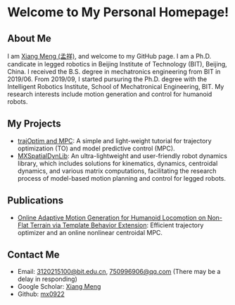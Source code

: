 # Welcome to My Personal Homepage!

## About Me
I am [Xiang Meng (孟祥)](https://scholar.google.com/citations?user=iQAvBl0AAAAJ&hl=zh-TW), and welcome to my GitHub page. I am a Ph.D. candicate in legged robotics in Beijing Institute of Technology (BIT), Beijing, China. 
I received the B.S. degree in mechatronics engineering from BIT in 2019/06. From 2019/09, I started pursuring the Ph.D. degree with the Intelligent Robotics Institute, School of Mechatronical Engineering, BIT. 
My research interests include motion generation and control for humanoid robots.

## My Projects
- [trajOptim and MPC](https://github.com/mx0922/tutorials_trajOptim_MPC): A simple and light-weight tutorial for trajectory optimization (TO) and model predictive control (MPC).
- [MXSpatialDynLib](https://github.com/mx0922/tutorials_MXSpatialDynLib): An ultra-lightweight and user-friendly robot dynamics library, which includes solutions for kinematics, dynamics, centroidal dynamics, and various matrix computations, facilitating the research process of model-based motion planning and control for legged robots.

## Publications
- [Online Adaptive Motion Generation for Humanoid Locomotion on Non-Flat Terrain via Template Behavior Extension](https://ieeexplore.ieee.org/abstract/document/10305536): Efficient trajectory optimizer and an online nonlinear centroidal MPC.

## Contact Me
- Email: 3120215100@bit.edu.cn, 750996906@qq.com (There may be a delay in responding)
- Google Scholar: [Xiang Meng](https://scholar.google.com/citations?user=iQAvBl0AAAAJ&hl=zh-TW)
- Github: [mx0922](https://github.com/mx0922)
